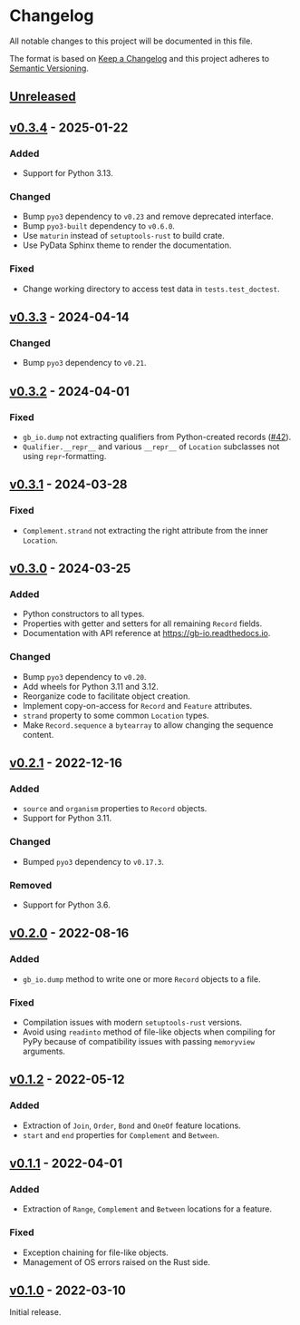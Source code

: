 # Changelog
All notable changes to this project will be documented in this file.

The format is based on [Keep a Changelog](http://keepachangelog.com/en/1.0.0/)
and this project adheres to [Semantic Versioning](http://semver.org/spec/v2.0.0.html).


## [Unreleased]
[Unreleased]: https://github.com/althonos/gb-io.py/compare/v0.3.4...HEAD


## [v0.3.4] - 2025-01-22
[v0.3.4]: https://github.com/althonos/gb-io.py/compare/v0.3.3...v0.3.4

### Added
- Support for Python 3.13.

### Changed
- Bump `pyo3` dependency to `v0.23` and remove deprecated interface.
- Bump `pyo3-built` dependency to `v0.6.0`.
- Use `maturin` instead of `setuptools-rust` to build crate.
- Use PyData Sphinx theme to render the documentation.

### Fixed
- Change working directory to access test data in `tests.test_doctest`.


## [v0.3.3] - 2024-04-14
[v0.3.3]: https://github.com/althonos/gb-io.py/compare/v0.3.2...v0.3.3

### Changed
- Bump `pyo3` dependency to `v0.21`.


## [v0.3.2] - 2024-04-01
[v0.3.2]: https://github.com/althonos/gb-io.py/compare/v0.3.1...v0.3.2

### Fixed
- `gb_io.dump` not extracting qualifiers from Python-created records ([#42](https://github.com/althonos/gb-io.py/issues/42)).
- `Qualifier.__repr__` and various `__repr__` of `Location` subclasses not using `repr`-formatting.


## [v0.3.1] - 2024-03-28
[v0.3.1]: https://github.com/althonos/gb-io.py/compare/v0.3.0...v0.3.1

### Fixed
- `Complement.strand` not extracting the right attribute from the inner `Location`.


## [v0.3.0] - 2024-03-25
[v0.3.0]: https://github.com/althonos/gb-io.py/compare/v0.2.1...v0.3.0

### Added
- Python constructors to all types.
- Properties with getter and setters for all remaining `Record` fields.
- Documentation with API reference at https://gb-io.readthedocs.io.

### Changed
- Bump `pyo3` dependency to `v0.20`.
- Add wheels for Python 3.11 and 3.12.
- Reorganize code to facilitate object creation.
- Implement copy-on-access for `Record` and `Feature` attributes.
- `strand` property to some common `Location` types.
- Make `Record.sequence` a `bytearray` to allow changing the sequence content.


## [v0.2.1] - 2022-12-16
[v0.2.1]: https://github.com/althonos/gb-io.py/compare/v0.2.0...v0.2.1

### Added
- `source` and `organism` properties to `Record` objects.
- Support for Python 3.11.

### Changed
- Bumped `pyo3` dependency to `v0.17.3`.

### Removed
- Support for Python 3.6.


## [v0.2.0] - 2022-08-16
[v0.2.0]: https://github.com/althonos/gb-io.py/compare/v0.1.2...v0.2.0

### Added
- `gb_io.dump` method to write one or more `Record` objects to a file.

### Fixed
- Compilation issues with modern `setuptools-rust` versions.
- Avoid using `readinto` method of file-like objects when compiling for PyPy because of compatibility issues with passing `memoryview` arguments.


## [v0.1.2] - 2022-05-12
[v0.1.2]: https://github.com/althonos/gb-io.py/compare/v0.1.1...v0.1.2

### Added
- Extraction of `Join`, `Order`, `Bond` and `OneOf` feature locations.
- `start` and `end` properties for `Complement` and `Between`.


## [v0.1.1] - 2022-04-01
[v0.1.1]: https://github.com/althonos/gb-io.py/compare/v0.1.0...v0.1.1

### Added
- Extraction of `Range`, `Complement` and `Between` locations for a feature.

### Fixed
- Exception chaining for file-like objects.
- Management of OS errors raised on the Rust side.


## [v0.1.0] - 2022-03-10
[v0.1.0]: https://github.com/althonos/gb-io.py/compare/e092b0369...v0.1.0

Initial release.
